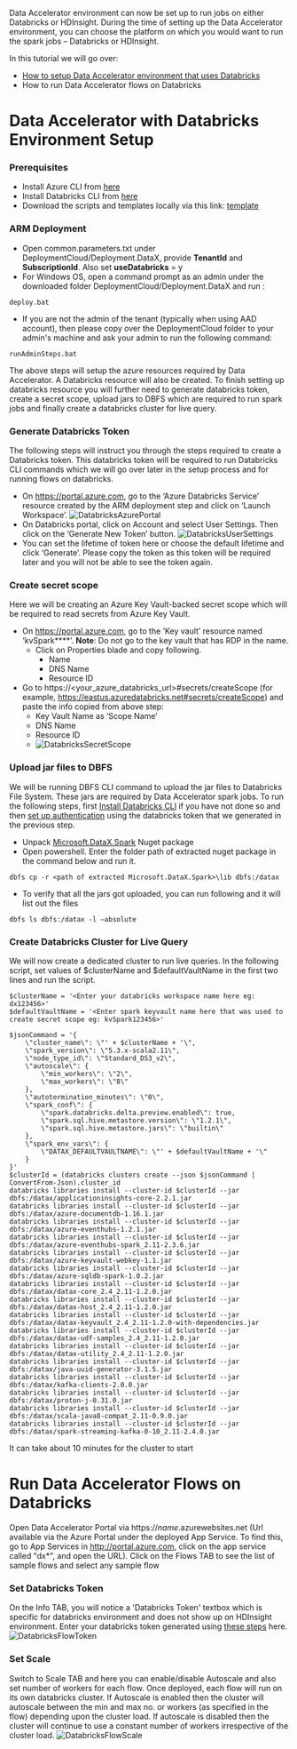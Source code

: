 Data Accelerator environment can now be set up to run jobs on either Databricks or HDInsight. During the time of setting up the Data Accelerator environment, you can choose the platform on which you would want to run the spark jobs – Databricks or HDInsight. 

In this tutorial we will go over:
* [How to setup Data Accelerator environment that uses Databricks](#data-accelerator-with-databricks-environment-setup)
* How to run Data Accelerator flows on Databricks

# Data Accelerator with Databricks Environment Setup

### Prerequisites
* Install Azure CLI from [here](https://docs.microsoft.com/en-us/cli/azure/install-azure-cli?view=azure-cli-latest)
* Install Databricks CLI from [here](https://docs.databricks.com/user-guide/dev-tools/databricks-cli.html#install-the-cli)
* Download the scripts and templates locally via this link: [template](https://github.com/Microsoft/data-accelerator/tree/stable/DeploymentCloud)

### ARM Deployment
* Open common.parameters.txt under DeploymentCloud/Deployment.DataX, provide **TenantId** and **SubscriptionId**. Also set **useDatabricks** = y 
* For Windows OS, open a command prompt as an admin under the downloaded folder DeploymentCloud/Deployment.DataX and run :
```
deploy.bat 
```
* If you are not the admin of the tenant (typically when using AAD account), then please copy over the DeploymentCloud folder to your admin's machine and ask your admin to run the following command:
```
runAdminSteps.bat
```
The above steps will setup the azure resources required by Data Accelerator. A Databricks resource will also be created. To finish setting up databricks resource you will further need to generate databricks token, create a secret scope, upload jars to DBFS which are required to run spark jobs and finally create a databricks cluster for live query.

### Generate Databricks Token
The following steps will instruct you through the steps required to create a Databricks token. This databricks token will be required to run Databricks CLI commands which we will go over later in the setup process and for running flows on databricks.   
* On https://portal.azure.com, go to the ‘Azure Databricks Service’ resource created by the ARM deployment step and click on ‘Launch Workspace’.
![DatabricksAzurePortal](./tutorials/images/DatabricksAzurePortal.jpg)
* On Databricks portal, click on Account and select User Settings. Then click on the ‘Generate New Token’ button. 
![DatabricksUserSettings](./tutorials/images/DatabricksUserSettings.jpg)
* You can set the lifetime of token here or choose the default lifetime and click ‘Generate’. Please copy the token as this token will be required later and you will not be able to see the token again.

### Create secret scope
Here we will be creating an Azure Key Vault-backed secret scope which will be required to read secrets from Azure Key Vault. 
* On https://portal.azure.com, go to the ‘Key vault’ resource named ‘kvSpark****’. **Note**: Do not go to the key vault that has RDP in the name.
  * Click on Properties blade and copy following. 
    * Name
    * DNS Name
    * Resource ID
* Go to https://<your_azure_databricks_url>#secrets/createScope (for example, https://eastus.azuredatabricks.net#secrets/createScope) and paste the info copied from above step:
  * Key Vault Name as ‘Scope Name’
  * DNS Name
  * Resource ID
  * ![DatabricksSecretScope](./tutorials/images/DatabricksSecretScope.jpg)

### Upload jar files to DBFS
We will be running DBFS CLI command to upload the jar files to Databricks File System. These jars are required by Data Accelerator spark jobs. To run the following steps, first [Install Databricks CLI](https://docs.databricks.com/user-guide/dev-tools/databricks-cli.html#install-the-cli) if you have not done so and then [set up authentication](https://docs.databricks.com/user-guide/dev-tools/databricks-cli.html#set-up-authentication) using the databricks token that we generated in the previous step.
* Unpack [Microsoft.DataX.Spark](https://www.nuget.org/packages/Microsoft.DataX.Spark) Nuget package 
* Open powershell. Enter the folder path of extracted nuget package in the command below and run it.
```
dbfs cp -r <path of extracted Microsoft.DataX.Spark>\lib dbfs:/datax
```
* To verify that all the jars got uploaded, you can run following and it will list out the files
```
dbfs ls dbfs:/datax -l –absolute
```

### Create Databricks Cluster for Live Query
We will now create a dedicated cluster to run live queries. In the following script, set values of $clusterName and $defaultVaultName in the first two lines and run the script.
```
$clusterName = '<Enter your databricks workspace name here eg: dx123456>'
$defaultVaultName = '<Enter spark keyvault name here that was used to create secret scope eg: kvSpark123456>'

$jsonCommand = '{
	\"cluster_name\": \"' + $clusterName + '\",
	\"spark_version\": \"5.3.x-scala2.11\",
	\"node_type_id\": \"Standard_DS3_v2\",
	\"autoscale\": {
		\"min_workers\": \"2\",
		\"max_workers\": \"8\"
	},
	\"autotermination_minutes\": \"0\",
	\"spark_conf\": {
		\"spark.databricks.delta.preview.enabled\": true,
		\"spark.sql.hive.metastore.version\": \"1.2.1\",
		\"spark.sql.hive.metastore.jars\": \"builtin\"
	},
	\"spark_env_vars\": {
		\"DATAX_DEFAULTVAULTNAME\": \"' + $defaultVaultName + '\"
	}
}'
$clusterId = (databricks clusters create --json $jsonCommand | ConvertFrom-Json).cluster_id
databricks libraries install --cluster-id $clusterId --jar dbfs:/datax/applicationinsights-core-2.2.1.jar
databricks libraries install --cluster-id $clusterId --jar dbfs:/datax/azure-documentdb-1.16.1.jar
databricks libraries install --cluster-id $clusterId --jar dbfs:/datax/azure-eventhubs-1.2.1.jar
databricks libraries install --cluster-id $clusterId --jar dbfs:/datax/azure-eventhubs-spark_2.11-2.3.6.jar
databricks libraries install --cluster-id $clusterId --jar dbfs:/datax/azure-keyvault-webkey-1.1.jar
databricks libraries install --cluster-id $clusterId --jar dbfs:/datax/azure-sqldb-spark-1.0.2.jar
databricks libraries install --cluster-id $clusterId --jar dbfs:/datax/datax-core_2.4_2.11-1.2.0.jar
databricks libraries install --cluster-id $clusterId --jar dbfs:/datax/datax-host_2.4_2.11-1.2.0.jar
databricks libraries install --cluster-id $clusterId --jar dbfs:/datax/datax-keyvault_2.4_2.11-1.2.0-with-dependencies.jar
databricks libraries install --cluster-id $clusterId --jar dbfs:/datax/datax-udf-samples_2.4_2.11-1.2.0.jar
databricks libraries install --cluster-id $clusterId --jar dbfs:/datax/datax-utility_2.4_2.11-1.2.0.jar
databricks libraries install --cluster-id $clusterId --jar dbfs:/datax/java-uuid-generator-3.1.5.jar
databricks libraries install --cluster-id $clusterId --jar dbfs:/datax/kafka-clients-2.0.0.jar
databricks libraries install --cluster-id $clusterId --jar dbfs:/datax/proton-j-0.31.0.jar
databricks libraries install --cluster-id $clusterId --jar dbfs:/datax/scala-java8-compat_2.11-0.9.0.jar
databricks libraries install --cluster-id $clusterId --jar dbfs:/datax/spark-streaming-kafka-0-10_2.11-2.4.0.jar
```
It can take about 10 minutes for the cluster to start

# Run Data Accelerator Flows on Databricks
Open Data Accelerator Portal via https://_name_.azurewebsites.net (Url available via the Azure Portal under the deployed App Service. To find this, go to App Services in http://portal.azure.com, click on the app service called "dx*", and open the URL). Click on the Flows TAB to see the list of sample flows and select any sample flow

### Set Databricks Token
On the Info TAB, you will notice a 'Databricks Token' textbox which is specific for databricks environment and does not show up on HDInsight environment. Enter your databricks token generated using [these steps](https://github.com/microsoft/data-accelerator/wiki/Data-Accelerator-with-Databricks#generate-databricks-token) here.
![DatabricksFlowToken](./tutorials/images/DatabricksFlowToken.jpg)

### Set Scale
Switch to Scale TAB and here you can enable/disable Autoscale and also set number of workers for each flow. Once deployed, each flow will run on its own databricks cluster. If Autoscale is enabled then the cluster will autoscale between the min and max no. or workers (as specified in the flow) depending upon the cluster load. If autoscale is disabled then the cluster will continue to use a constant number of workers irrespective of the cluster load. 
![DatabricksFlowScale](./tutorials/images/DatabricksFlowScale.jpg)  